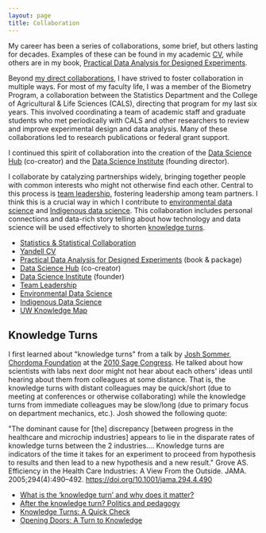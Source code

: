 ```yaml
---
layout: page
title: Collaboration
---
```


My career has been a series of collaborations,
some brief, but others lasting for decades.
Examples of these can be found in my academic [CV](https://pages.stat.wisc.edu/~yandell/vita.pdf),
while others are in my book, 
[Practical Data Analysis for Designed Experiments](http://www.stat.wisc.edu/~yandell/pda).

Beyond
[my direct collaborations](https://datascience.sharedigm.com/cmap/?query=yandell&category=people&info=collaborators),
I have strived to foster collaboration in multiple ways.
For most of my faculty life, I was a member of the Biometry Program, a collaboration between the Statistics Department and the College of Agricultural & Life Sciences (CALS),
directing that program for my last six years.
This involved coordinating a team of academic staff and graduate students who met periodically
with CALS and other researchers to review and
improve experimental design and data analysis.
Many of these collaborations led to research
publications or federal grant support.

I continued this spirit of collaboration into
the creation of the [Data Science Hub](https://datascience.wisc.edu/hub) (co-creator) and the [Data Science Institute](https://datascience.wisc.edu/institution) (founding director).

I collaborate by catalyzing partnerships widely,
bringing together people with common interests who might not otherwise find each other.
Central to this process is [team leadership](/pages/team/),
fostering leadership among team partners.
I think this is a crucial way in which I 
contribute to [environmental data science](/pages/eds/) and [Indigenous data science](/pages/indigenous/).
This collaboration includes personal connections
and data-rich story telling about how technology
and data science will be used effectively to
shorten [knowledge turns](#knowledge-turns).

- [Statistics & Statistical Collaboration](https://docs.google.com/presentation/d/1Md6s17XdROAkViLT7ughd-Ps_yEXcqR25MCFORWpgck)
- [Yandell CV](https://pages.stat.wisc.edu/~yandell/vita.pdf)
- [Practical Data Analysis for Designed Experiments](http://www.stat.wisc.edu/~yandell/pda) (book & package)
- [Data Science Hub](https://datascience.wisc.edu/hub) (co-creator)
- [Data Science Institute](https://datascience.wisc.edu/institution) (founder)
- [Team Leadership](/pages/team/)
- [Environmental Data Science](/pages/eds/)
- [Indigenous Data Science](/pages/indigenous/)
- [UW Knowledge Map](https://datascience.sharedigm.com/cmap/?query=yandell&category=people&info=collaborators)

## Knowledge Turns

I first learned about "knowledge turns" from a talk by [Josh Sommer, Chordoma Foundation](https://www.chordomafoundation.org/) at the [2010 Sage Congress](https://sagebionetworks.org/events/commons-congress-2010-2012/).
He talked about how scientists with labs next door might not hear about each
others' ideas until hearing about them from colleagues at some distance. That is,
the knowledge turns with distant colleagues may be quick/short (due to meeting at
conferences or otherwise collaborating) while the knowledge turns from
immediate colleagues may be slow/long (due to primary focus on department mechanics,
etc.). Josh showed the following quote:

"The dominant cause for [the] discrepancy [between progress in the healthcare and microchip industries] appears to lie in the disparate rates of knowledge turns between the 2 industries.... Knowledge turns are indicators of the time it takes for an experiment to proceed from hypothesis to results and then lead to a new hypothesis and a new result." Grove AS. Efficiency in the Health Care Industries: A View From the Outside. JAMA. 2005;294(4):490–492. <https://doi.org/10.1001/jama.294.4.490>

- [What is the ‘knowledge turn’ and why does it matter?](https://impolitegeography.wordpress.com/2012/12/10/what-is-the-knowledge-turn-and-why-does-it-matter/)
- [After the knowledge turn? Politics and pedagogy](https://www.tandfonline.com/doi/full/10.1080/09585176.2019.1601844)
- [Knowledge Turns: A Quick Check](https://www.kee-inc.com/kturns.htm)
- [Opening Doors: A Turn to Knowledge](https://onlinelibrary.wiley.com/doi/abs/10.1111/hith.12179)
